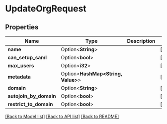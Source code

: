 # UpdateOrgRequest

## Properties

| Name                   | Type                               | Description | Notes      |
| ---------------------- | ---------------------------------- | ----------- | ---------- |
| **name**               | Option<**String**>                 |             | [optional] |
| **can_setup_saml**     | Option<**bool**>                   |             | [optional] |
| **max_users**          | Option<**i32**>                    |             | [optional] |
| **metadata**           | Option<**HashMap<String, Value>**> |             | [optional] |
| **domain**             | Option<**String**>                 |             | [optional] |
| **autojoin_by_domain** | Option<**bool**>                   |             | [optional] |
| **restrict_to_domain** | Option<**bool**>                   |             | [optional] |

[[Back to Model list]](../README.md#documentation-for-models) [[Back to API list]](../README.md#documentation-for-api-endpoints) [[Back to README]](../README.md)
